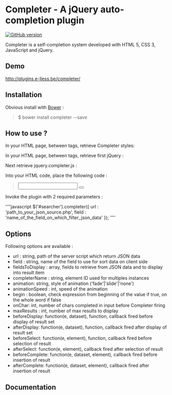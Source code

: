 # Completer - A jQuery auto-completion plugin

[![GitHub version](https://badge.fury.io/gh/e-lLess%2Fcompleter.svg)](https://badge.fury.io/gh/e-lLess%2Fcompleter)

Completer is a self-completion system developed with HTML 5, CSS 3, JavaScript and jQuery.
        
## Demo

http://plugins.e-lless.be/completer/

## Installation

Obvious install with [Bower](http://bower.io) :

> $ bower install completer --save

## How to use ?

In your HTML page, between <head> tags, retrieve Completer styles:

> <link href="path_to_completer_css" rel="stylesheet" type="text/css" />

In your HTML page, between <head> tags, retrieve first jQuery :

> <script src="directory_of_your_jquery/jquery.js"></script> 

Next retrieve jquery.completer.js :

> <script src="directory_of_your_completer/jquery.completer.js"></script>

Into your HTML code, place the following code :

> <div id="searcher" class="form--light-search">
>  <input type="text" name="autocomplete" id="autocomplete" class="input--search" autocomplete="off" />
>  <button type="button" name="search" id="search" class="button--search"></button>
> </div>
 
Invoke the plugin with 2 required parameters :

''''javascript
    $('#searcher').completer({
        url : 'path_to_your_json_source.php',
        field : 'name_of_the_field_on_which_filter_json_data'
    });
''''
## Options

Following options are available :

* url : string, path of the server script which return JSON data
* field : string, name of the field to use for sort data on client side
* fieldsToDisplay : array, fields to retrieve from JSON data and to display into result item
* completerName : string, element ID used for multiples instances
* animation: string, style of animation ('fade'|'slide'|'none')
* animationSpeed : int, speed of the animation
* begin : boolean, check expression from beginning of the value if true, on the whole word if false
* onChar: int, number of chars completed in input before Completer firing
* maxResults : int, number of max results to display
* beforeDisplay: function(e, dataset), function, callback fired before display of result set
* afterDisplay: function(e, dataset), function, callback fired after display of result set
* beforeSelect: function(e, element), function, callback fired before selection of result
* afterSelect: function(e, element), callback fired after selection of result
* beforeComplete: function(e, dataset, element), callback fired before insertion of result
* afterComplete: function(e, dataset, element), callback fired after insertion of result

## Documentation
